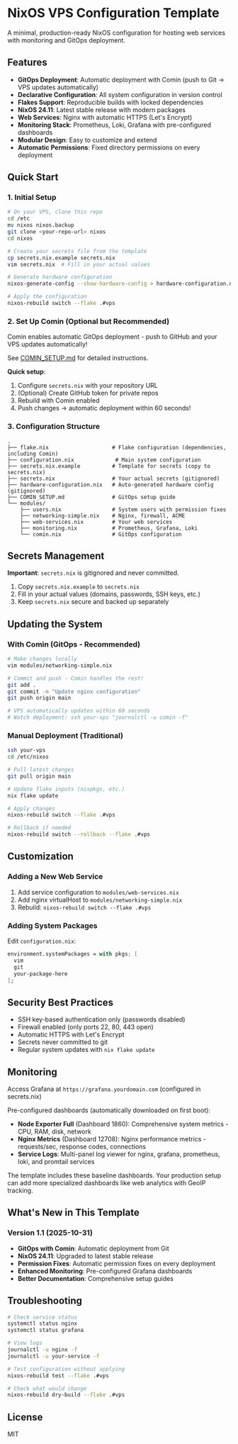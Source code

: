# NixOS VPS Configuration Template

A minimal, production-ready NixOS configuration for hosting web services with monitoring and GitOps deployment.

## Features

- **GitOps Deployment**: Automatic deployment with Comin (push to Git → VPS updates automatically)
- **Declarative Configuration**: All system configuration in version control
- **Flakes Support**: Reproducible builds with locked dependencies
- **NixOS 24.11**: Latest stable release with modern packages
- **Web Services**: Nginx with automatic HTTPS (Let's Encrypt)
- **Monitoring Stack**: Prometheus, Loki, Grafana with pre-configured dashboards
- **Modular Design**: Easy to customize and extend
- **Automatic Permissions**: Fixed directory permissions on every deployment

## Quick Start

### 1. Initial Setup

```bash
# On your VPS, clone this repo
cd /etc
mv nixos nixos.backup
git clone <your-repo-url> nixos
cd nixos

# Create your secrets file from the template
cp secrets.nix.example secrets.nix
vim secrets.nix  # Fill in your actual values

# Generate hardware configuration
nixos-generate-config --show-hardware-config > hardware-configuration.nix

# Apply the configuration
nixos-rebuild switch --flake .#vps
```

### 2. Set Up Comin (Optional but Recommended)

Comin enables automatic GitOps deployment - push to GitHub and your VPS updates automatically!

See [COMIN_SETUP.md](COMIN_SETUP.md) for detailed instructions.

**Quick setup**:
1. Configure `secrets.nix` with your repository URL
2. (Optional) Create GitHub token for private repos
3. Rebuild with Comin enabled
4. Push changes → automatic deployment within 60 seconds!

### 3. Configuration Structure

```
.
├── flake.nix                    # Flake configuration (dependencies, including Comin)
├── configuration.nix             # Main system configuration
├── secrets.nix.example          # Template for secrets (copy to secrets.nix)
├── secrets.nix                  # Your actual secrets (gitignored)
├── hardware-configuration.nix   # Auto-generated hardware config (gitignored)
├── COMIN_SETUP.md               # GitOps setup guide
└── modules/
    ├── users.nix                # System users with permission fixes
    ├── networking-simple.nix    # Nginx, firewall, ACME
    ├── web-services.nix         # Your web services
    ├── monitoring.nix           # Prometheus, Grafana, Loki
    └── comin.nix                # GitOps configuration
```

## Secrets Management

**Important**: `secrets.nix` is gitignored and never committed.

1. Copy `secrets.nix.example` to `secrets.nix`
2. Fill in your actual values (domains, passwords, SSH keys, etc.)
3. Keep `secrets.nix` secure and backed up separately

## Updating the System

### With Comin (GitOps - Recommended)

```bash
# Make changes locally
vim modules/networking-simple.nix

# Commit and push - Comin handles the rest!
git add .
git commit -m "Update nginx configuration"
git push origin main

# VPS automatically updates within 60 seconds
# Watch deployment: ssh your-vps "journalctl -u comin -f"
```

### Manual Deployment (Traditional)

```bash
ssh your-vps
cd /etc/nixos

# Pull latest changes
git pull origin main

# Update flake inputs (nixpkgs, etc.)
nix flake update

# Apply changes
nixos-rebuild switch --flake .#vps

# Rollback if needed
nixos-rebuild switch --rollback --flake .#vps
```

## Customization

### Adding a New Web Service

1. Add service configuration to `modules/web-services.nix`
2. Add nginx virtualHost to `modules/networking-simple.nix`
3. Rebuild: `nixos-rebuild switch --flake .#vps`

### Adding System Packages

Edit `configuration.nix`:

```nix
environment.systemPackages = with pkgs; [
  vim
  git
  your-package-here
];
```

## Security Best Practices

- SSH key-based authentication only (passwords disabled)
- Firewall enabled (only ports 22, 80, 443 open)
- Automatic HTTPS with Let's Encrypt
- Secrets never committed to git
- Regular system updates with `nix flake update`

## Monitoring

Access Grafana at `https://grafana.yourdomain.com` (configured in secrets.nix)

Pre-configured dashboards (automatically downloaded on first boot):
- **Node Exporter Full** (Dashboard 1860): Comprehensive system metrics - CPU, RAM, disk, network
- **Nginx Metrics** (Dashboard 12708): Nginx performance metrics - requests/sec, response codes, connections
- **Service Logs**: Multi-panel log viewer for nginx, grafana, prometheus, loki, and promtail services

The template includes these baseline dashboards. Your production setup can add more specialized dashboards like web analytics with GeoIP tracking.

## What's New in This Template

### Version 1.1 (2025-10-31)

- **GitOps with Comin**: Automatic deployment from Git
- **NixOS 24.11**: Upgraded to latest stable release
- **Permission Fixes**: Automatic permission fixes on every deployment
- **Enhanced Monitoring**: Pre-configured Grafana dashboards
- **Better Documentation**: Comprehensive setup guides

## Troubleshooting

```bash
# Check service status
systemctl status nginx
systemctl status grafana

# View logs
journalctl -u nginx -f
journalctl -u your-service -f

# Test configuration without applying
nixos-rebuild test --flake .#vps

# Check what would change
nixos-rebuild dry-build --flake .#vps
```

## License

MIT

